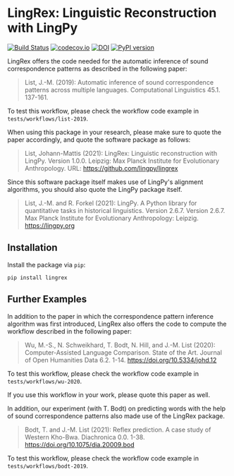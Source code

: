 # LingRex: Linguistic Reconstruction with LingPy

[![Build Status](https://github.com/lingpy/lingrex/workflows/tests/badge.svg)](https://github.com/lingpy/lingrex/actions?query=workflow%3Atests)
[![codecov.io](http://codecov.io/github/lingpy/lingrex/coverage.svg?branch=master)](http://codecov.io/github/lingpy/lingrex?branch=master)
[![DOI](https://zenodo.org/badge/doi/10.5281/zenodo.1544943.svg)](https://doi.org/10.5281/zenodo.1544943)
[![PyPI version](https://badge.fury.io/py/lingrex.png)](https://badge.fury.io/py/lingrex)

LingRex offers the code needed for the automatic inference of sound correspondence patterns as described in the following paper:

> List, J.-M. (2019): Automatic inference of sound correspondence patterns across multiple languages. Computational Linguistics 45.1. 137-161. 

To test this workflow, please check the workflow code example in `tests/workflows/list-2019`.

When using this package in your research, please make sure to quote the paper accordingly, and quote the software package as follows:

> List, Johann-Mattis (2021): LingRex: Linguistic reconstruction with LingPy. Version 1.0.0. Leipzig: Max Planck Institute for Evolutionary Anthropology. URL: https://github.com/lingpy/lingrex

Since this software package itself makes use of LingPy's alignment algorithms, you should also quote the LingPy package itself.

> List, J.-M. and R. Forkel (2021): LingPy. A Python library for quantitative tasks in historical linguistics. Version 2.6.7. Version 2.6.7. Max Planck Institute for Evolutionary Anthropology: Leipzig. https://lingpy.org

## Installation

Install the package via `pip`:

```shell
pip install lingrex
```

## Further Examples

In addition to the paper in which the correspondence pattern inference algorithm was first introduced, LingRex also offers the code to compute the workflow described in the following paper:

> Wu, M.-S., N. Schweikhard, T. Bodt, N. Hill, and J.-M. List (2020): Computer-Assisted Language Comparison. State of the Art. Journal of Open Humanities Data 6.2. 1-14. https://doi.org/10.5334/johd.12

To test this workflow, please check the workflow code example in `tests/workflows/wu-2020`. 

If you use this workflow in your work, please quote this paper as well.

In addition, our experiment (with T. Bodt) on predicting words with the help of sound correspondence patterns also made use of the LingRex package.

> Bodt, T. and J.-M. List (2021): Reflex prediction. A case study of Western Kho-Bwa. Diachronica 0.0. 1-38. https://doi.org/10.1075/dia.20009.bod

To test this workflow, please check the workflow code example in `tests/workflows/bodt-2019`.
